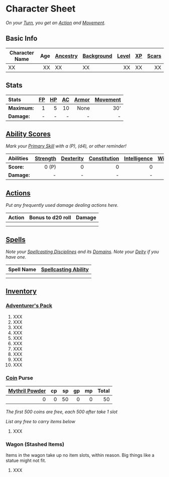 # Character Sheet

*On your [Turn](../../Game%20Procedures/Core%20Procedures/Turn.md), you get an [Action](../../Game%20Procedures/Core%20Procedures/Action.md) and [Movement](../../Game%20Procedures/Combat/Movement.md).*

## Basic Info

| Character Name | Age | [Ancestry](../../Player%20Characters/Ancenstries/Ancestry.md) | [Background](../../Player%20Characters/Backgrounds/Background.md) | [Level](../../Player%20Characters/Derived%20Statistics/Level.md) | [XP](../../Player%20Characters/Derived%20Statistics/Experience%20Points.md) | [Scars](../../Player%20Characters/Derived%20Statistics/Scars.md) |
| -------------- | --: | :------------------------------------------------------------ | :---------------------------------------------------------------- | ---------------------------------------------------------------: | --------------------------------------------------------------------------: | ---------------------------------------------------------------: |
| XX             |  XX | XX                                                            | XX                                                                |                                                               XX |                                                                          XX |                                                               XX |

## Stats

| Stats        | [FP](../../Player%20Characters/Derived%20Statistics/Fatigue%20Points.md) | [HP](../../Player%20Characters/Derived%20Statistics/Health%20Points.md) | [AC](../../Player%20Characters/Derived%20Statistics/Armor%20Class.md) | [Armor](../../Items%20and%20Gear/Armor/Armor.md) | [Movement](../../Game%20Procedures/Combat/Movement.md) |
| :----------- | -----------------------------------------------------------------------: | ----------------------------------------------------------------------: | --------------------------------------------------------------------: | -----------------------------------------------: | -----------------------------------------------------: |
| **Maximum:** |                                                                        1 |                                                                       5 |                                                                    10 |                                             None |                                                    30' |
| **Damage:**  |                                                                        - |                                                                       - |                                                                     - |                                                - |                                                      - |

## [Ability Scores](../../Player%20Characters/The%20Ability%20Scores/Ability%20Scores.md)

*Mark your [Primary Skill](../../Player%20Characters/Backgrounds/Primary%20Skill.md) with a (P), (d4), or other reminder!*

| Abilities   | [Strength](../../Player%20Characters/The%20Ability%20Scores/Strength.md) | [Dexterity](../../Player%20Characters/The%20Ability%20Scores/Dexterity.md) | [Constitution](../../Player%20Characters/The%20Ability%20Scores/Constitution.md) | [Intelligence](../../Player%20Characters/The%20Ability%20Scores/Intelligence.md) | [Wisdom](../../Player%20Characters/The%20Ability%20Scores/Wisdom.md)<br> | [Charisma](../../Player%20Characters/The%20Ability%20Scores/Charisma.md)<br> |
| :---------- | -----------------------------------------------------------------------: | -------------------------------------------------------------------------: | -------------------------------------------------------------------------------: | -------------------------------------------------------------------------------: | -----------------------------------------------------------------------: | ---------------------------------------------------------------------------: |
| **Score:**  |                                                                    0 (P) |                                                                          0 |                                                                                0 |                                                                                0 |                                                                        0 |                                                                            0 |
| **Damage:** |                                                                        - |                                                                          - |                                                                                - |                                                                                - |                                                                        - |                                                                            - |

## [Actions](../../Game%20Procedures/Core%20Procedures/Action.md)

*Put any frequently used damage dealing actions here.*

| Action | Bonus to d20 roll | Damage |
| ------ | ----------------: | -----: |
|        |                   |        |
|        |                   |        |

## [Spells](../../Magic/Spells.md)

*Note your [Spellcasting Disciplines](../../Magic/Spellcasting/Spellcasting%20Disciplines/{Spellcasting%20Disciplines}.md) and its [Domains](../../Magic/Spells/Spell%20Domains/{Spell%20Domains}.md)*.
*Note your [Deity](../../Magic/Deities/Deities.md) if you have one.*

| Spell Name | [Spellcasting Ability](../../Magic/Spellcasting/Spellcasting%20Ability.md) |
| ---------- | ----------------------------------------------------------------------------------------------------- |
|            |                                                                                                       |
|            |                                                                                                       |

## [Inventory](../../Player%20Characters/Derived%20Statistics/Inventory.md)

### [Adventurer's Pack](../../Items%20and%20Gear/Gear/100%20Coins/Adventurer's%20Pack.md)

1. XXX
2. XXX
3. XXX
4. XXX
5. XXX
6. XXX
7. XXX
8. XXX
9. XXX
10. XXX

### [Coin](../../Resources%20for%20GMs/Economy/Coins.md) Purse

| [Mythril Powder](../../Magic/Spellcasting/Mythril.md) |  cp |  sp |  gp |  mp | Total |
| ---------------------------------------: | --: | --: | --: | --: | ----: |
|                                        0 |   0 |  50 |   0 |   0 |    50 |

*The first 500 coins are free, each 500 after take 1 slot*

*List any free to carry items below*

1. XXX

### Wagon (Stashed Items)

Items in the wagon take up no item slots, within reason. Big things like a statue might not fit.

1. XXX
